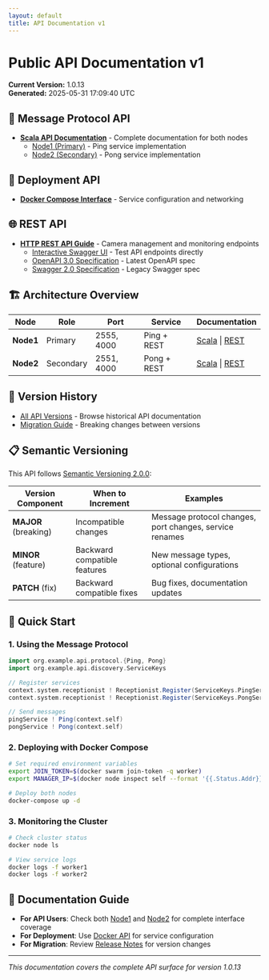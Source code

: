 ```yaml
---
layout: default
title: API Documentation v1
---
```


# Public API Documentation v1

**Current Version:** 1.0.13  
**Generated:** 2025-05-31 17:09:40 UTC

## 📨 Message Protocol API

- [**Scala API Documentation**](./scala/) - Complete documentation for both nodes
  - [Node1 (Primary)](./scala/node1/) - Ping service implementation
  - [Node2 (Secondary)](./scala/node2/) - Pong service implementation

## 🐳 Deployment API

- [**Docker Compose Interface**](./docker/) - Service configuration and networking

## 🌐 REST API

- [**HTTP REST API Guide**](./rest/api-guide.html) - Camera management and monitoring endpoints
  - [Interactive Swagger UI](./rest/index.html) - Test API endpoints directly
  - [OpenAPI 3.0 Specification](./rest/openapi.json) - Latest OpenAPI spec
  - [Swagger 2.0 Specification](./rest/swagger.json) - Legacy Swagger spec

## 🏗️ Architecture Overview

| Node | Role | Port | Service | Documentation |
|------|------|------|---------|---------------|
| **Node1** | Primary | 2555, 4000 | Ping + REST | [Scala](./scala/node1/) \| [REST](./rest/api-guide.html) |
| **Node2** | Secondary | 2551, 4000 | Pong + REST | [Scala](./scala/node2/) \| [REST](./rest/api-guide.html) |

## 🔄 Version History

- [All API Versions](../index.html) - Browse historical API documentation
- [Migration Guide](https://github.com/brunoesposito2/DockerSwarmAkka/releases) - Breaking changes between versions

## 📋 Semantic Versioning

This API follows [Semantic Versioning 2.0.0](https://semver.org/):

| Version Component | When to Increment | Examples |
|------------------|-------------------|----------|
| **MAJOR** (breaking) | Incompatible changes | Message protocol changes, port changes, service renames |
| **MINOR** (feature) | Backward compatible features | New message types, optional configurations |
| **PATCH** (fix) | Backward compatible fixes | Bug fixes, documentation updates |

## 🚀 Quick Start

### 1. Using the Message Protocol

```scala
import org.example.api.protocol.{Ping, Pong}
import org.example.api.discovery.ServiceKeys

// Register services
context.system.receptionist ! Receptionist.Register(ServiceKeys.PingServiceKey, context.self)
context.system.receptionist ! Receptionist.Register(ServiceKeys.PongServiceKey, context.self)

// Send messages
pingService ! Ping(context.self)
pongService ! Pong(context.self)
```

### 2. Deploying with Docker Compose

```bash
# Set required environment variables
export JOIN_TOKEN=$(docker swarm join-token -q worker)
export MANAGER_IP=$(docker node inspect self --format '{{.Status.Addr}}')

# Deploy both nodes
docker-compose up -d
```

### 3. Monitoring the Cluster

```bash
# Check cluster status
docker node ls

# View service logs
docker logs -f worker1
docker logs -f worker2
```

## 📖 Documentation Guide

- **For API Users**: Check both [Node1](./scala/node1/) and [Node2](./scala/node2/) for complete interface coverage
- **For Deployment**: Use [Docker API](./docker/) for service configuration
- **For Migration**: Review [Release Notes](https://github.com/brunoesposito2/DockerSwarmAkka/releases) for version changes

---

*This documentation covers the complete API surface for version 1.0.13*
